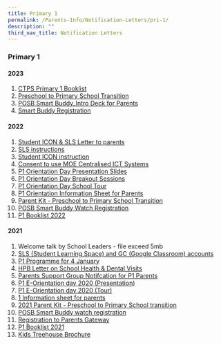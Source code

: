 ```yaml
---
title: Primary 1
permalink: /Parents-Info/Notification-Letters/pri-1/
description: ""
third_nav_title: Notification Letters
---
```

### Primary 1

#### 2023

1. [CTPS Primary 1 Booklist](/files/2023/P1/CTPS%20Primary%201%20Booklist.pdf)
2. [Preschool to Primary School Transition](/files/2023/P1/Parent%20Kit%20-%20Preschool%20to%20Primary%20School%20Transition.pdf)
3. [POSB Smart Buddy_Intro Deck for Parents](/files/2023/P1/POSB%20Smart%20Buddy_Intro%20Deck%20for%20Parents.pdf)
4. [Smart Buddy Registration](/files/2023/P1/Smart%20Buddy%20Registration%20Letter%20(Primary-Online).pdf)

#### 2022
1. [Student ICON & SLS Letter to parents](/files/Student%20ICON%20&%20SLS%20Letter%20to%20parents.pdf)
2. [SLS instructions](/files/SLS%20instructions.pdf)
3. [Student ICON instruction](/files/Student%20ICON%20instruction.pdf)
4. [Consent to use MOE Centralised ICT Systems](/files/Consent%20to%20use%20MOE%20Centralised%20ICT%20Systems.pdf)
5. [P1 Orientation Day Presentation Slides](/files/P1%20Orientation%20Day%20Presentation%20Slides.pdf)
6. [P1 Orientation Day Breakout Sessions](files/P1%20Orientation%20Day%20Breakout%20Sessions.pdf)
7. [P1 Orientation Day School Tour](/files/P1%20Orientation%20Day%20School%20Tour.pdf)
8. [P1 Orientation Information Sheet for Parents](/files/P1%20Orientation%20Information%20Sheet%20for%20Parents.pdf)
9. [Parent Kit - Preschool to Primary School Transition](/files/Parent%20Kit%20-%20Preschool%20to%20Primary%20School%20Transition.pdf)
10. [POSB Smart Buddy Watch Registration](/files/POSB%20Smart%20Buddy%20Watch%20Registration.pdf)
11. [P1 Booklist 2022](/files/P1%20Booklist%202022.pdf)

#### 2021
1. Welcome talk by School Leaders - file exceed 5mb
2. [SLS (Student Learning Space) and GC (Google Classroom) accounts](/files/SLS%20(Student%20Learning%20Space)%20and%20GC%20(Google%20Classroom)%20accounts.pdf)
3. [P1 Programme for 4 January](/files/P1%20Programme%20for%204%20January.pdf)
4. [HPB Letter on School Health & Dental Visits](/files/HPB%20Letter%20on%20School%20Health%20&%20Dental%20Visits.pdf)
5. [Parents Support Group Notifcation for P1 Parents](/files/Parents%20Support%20Group%20Notifcation%20for%20P1%20Parents.pdf)
6. [P1 E-Orientation day 2020 (Presentation)](/files/P1%20E-Orientation%20day%202020%20(Presentation).pdf)
7. [P1 E-Orientation day 2020 (Tour)](files/P1%20E-Orientation%20day%202020%20(Tour).pdf)
8. [1 Information sheet for parents](/files/P1%20Information%20sheet%20for%20parents.pdf)
9. [2021 Parent Kit - Preschool to Primary School transition](/files/2021%20Parent%20Kit%20-%20Preschool%20to%20Primary%20School%20transition.pdf)
10. [POSB Smart Buddy watch registration](/files/POSB%20Smart%20Buddy%20watch%20registration%202021.pdf)
11. [Registration to Parents Gateway](/files/Registration%20to%20Parents%20Gateway.pdf)
12. [P1 Booklist 2021](/files/P1%20Booklist%202021.pdf)
13. [Kids Treehouse Brochure](/files/Kids%20Treehouse%20Brochure.pdf)